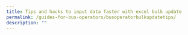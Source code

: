 ```yaml
---
title: Tips and hacks to input data faster with excel bulk update
permalink: /guides-for-bus-operators/busoperatorbulkupdatetips/
description: ""
---
```

